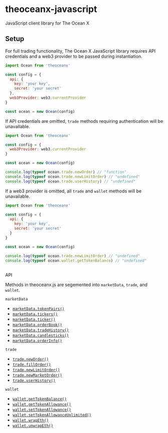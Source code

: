 # theoceanx-javascript
JavaScript client library for The Ocean X

## Setup

For full trading functionality, The Ocean X JavaScript library requires API credentials and a web3 provider to be passed during instantiation.

```javascript
import Ocean from 'theoceanx'

const config = {
  api: {
    key: 'your key',
    secret: 'your secret'
  },
  web3Provider: web3.currentProvider
}

const ocean = new Ocean(config)

```

If API credentials are omitted, `trade` methods requiring authentication will be unavailable.

```javascript
import Ocean from 'theoceanx'

const config = {
  web3Provider: web3.currentProvider
}

const ocean = new Ocean(config)

console.log(typeof ocean.trade.newOrder) // "function"
console.log(typeof ocean.trade.newLimitOrder) // "undefined"
console.log(typeof ocean.trade.userHistory) // "undefined"
```


If a web3 provider is omitted, all `trade` and `wallet` methods will be unavailable.

```javascript
import Ocean from 'theoceanx'

const config = {
  api: {
    key: 'your key',
    secret: 'your secret'
  }
}

const ocean = new Ocean(config)

console.log(typeof ocean.trade.newLimitOrder) // "undefined"
console.log(typeof ocean.wallet.getTokenBalance) // "undefined"
```

##
API

Methods in theoceanx.js are segemented into `marketData`, `trade`, and `wallet`.

`marketData`
 - [`marketData.tokenPairs()`](https://docs.theoceanx.com/?javascript#token-pairs-2)
 - [`marketData.tickers()`](https://docs.theoceanx.com/?javascript#tickers-2)
 - [`marketData.ticker()`](https://docs.theoceanx.com/?javascript#ticker-2)
 - [`marketData.orderBook()`](https://docs.theoceanx.com/?javascript#order-book-2)
 - [`marketData.tradeHistory()`](https://docs.theoceanx.com/?javascript#trade-history-2)
 - [`marketData.candlesticks()`](https://docs.theoceanx.com/?javascript#candlesticks)
 - [`marketData.orderInfo()`](https://docs.theoceanx.com/?javascript#order-info-2)
 
`trade`
 - [`trade.newOrder()`](https://docs.theoceanx.com/?javascript#add-order-2)
 - [`trade.fillOrder()`](https://docs.theoceanx.com/?javascript#fill-order-2)
 - [`trade.newLimitOrder()`](https://docs.theoceanx.com/?javascript#add-limit-order-2)
 - [`trade.newMarketOrder()`](https://docs.theoceanx.com/?javascript#add-market-order-2)
 - [`trade.userHistory()`](https://docs.theoceanx.com/)
 
 `wallet`
 - [`wallet.getTokenBalance()`](https://docs.theoceanx.com/?javascript#get-token-balance)
 - [`wallet.getTokenAllowance()`](https://docs.theoceanx.com/?javascript#get-token-allowance)
 - [`wallet.setTokenAllowance()`](https://docs.theoceanx.com/?javascript#set-token-allowance)
 - [`wallet.setTokenAllowanceUnlimited()`](https://docs.theoceanx.com/?javascript#set-unlimited-token-allowance)
 - [`wallet.wrapEth()`](https://docs.theoceanx.com/?javascript#wrap-ether)
 - [`wallet.unwrapEth()`](https://docs.theoceanx.com/?javascript#unwrap-wrapped-ether)
